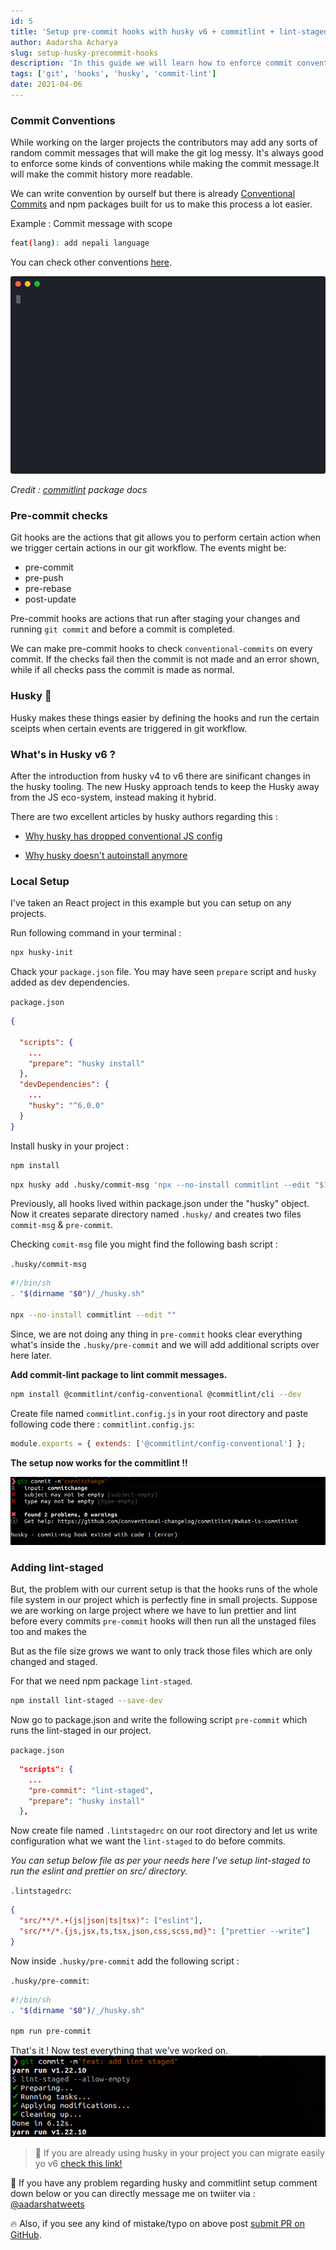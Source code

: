 ```yaml
---
id: 5
title: 'Setup pre-commit hooks with husky v6 + commitlint + lint-staged'
author: Aadarsha Acharya
slug: setup-husky-precommit-hooks
description: 'In this guide we will learn how to enforce commit conventions in your project running pre-commit checks.'
tags: ['git', 'hooks', 'husky', 'commit-lint']
date: 2021-04-06
---
```


### Commit Conventions

While working on the larger projects the contributors may add any sorts of random commit messages that will make the git log messy. It's always good to enforce some kinds of conventions while making the commit message.It will make the commit history more readable.

We can write convention by ourself but there is already [Conventional Commits](https://www.conventionalcommits.org/en/v1.0.0/) and npm packages built for us to make this process a lot easier.

Example :
Commit message with scope

```bash
feat(lang): add nepali language
```

You can check other conventions [here](https://www.conventionalcommits.org/en/v1.0.0/).

<p align="center">
  <img width="600" src="commitlint.svg" alt="commitlint"/>
</p>

<p align="center">

_Credit : [commitlint](https://github.com/conventional-changelog/commitlint/blob/master/README.md) package docs_

</p>

### Pre-commit checks

Git hooks are the actions that git allows you to perform certain action when we trigger certain actions in our git workflow. The events might be:

- pre-commit
- pre-push
- pre-rebase
- post-update

Pre-commit hooks are actions that run after staging your changes and running `git commit` and before a commit is completed.

We can make pre-commit hooks to check `conventional-commits` on every commit.
If the checks fail then the commit is not made and an error shown, while if all checks pass the commit is made as normal.

### Husky 🐶

Husky makes these things easier by defining the hooks and run the certain sceipts when certain events are triggered in git workflow.

### What's in Husky v6 ?

After the introduction from husky v4 to v6 there are sinificant changes in the husky tooling. The new Husky approach tends to keep the Husky away from the JS eco-system, instead making it hybrid.

There are two excellent articles by husky authors regarding this :

- [Why husky has dropped conventional JS config](https://blog.typicode.com/husky-git-hooks-javascript-config/)

- [Why husky doesn't autoinstall anymore](https://blog.typicode.com/husky-git-hooks-autoinstall/)

### Local Setup

I've taken an React project in this example but you can setup on any projects.

Run following command in your terminal :

```bash
npx husky-init
```

Chack your `package.json` file. You may have seen `prepare` script and `husky` added as dev dependencies.

`package.json`

```json
{

  "scripts": {
    ...
    "prepare": "husky install"
  },
  "devDependencies": {
    ...
    "husky": "^6.0.0"
  }
}
```

Install husky in your project :

```bash
npm install
```

```bash
npx husky add .husky/commit-msg 'npx --no-install commitlint --edit "$1"'

```

Previously, all hooks lived within package.json under the "husky" object. Now it creates separate directory named `.husky/` and creates two files `commit-msg` & `pre-commit`.

Checking `comit-msg` file you might find the following bash script :

`.husky/commit-msg`

```bash
#!/bin/sh
. "$(dirname "$0")/_/husky.sh"

npx --no-install commitlint --edit ""

```

Since, we are not doing any thing in `pre-commit` hooks clear everything what's inside the `.husky/pre-commit` and we will add additional scripts over here later.

**Add commit-lint package to lint commit messages.**

```bash
npm install @commitlint/config-conventional @commitlint/cli --dev
```

Create file named `commitlint.config.js` in your root directory and paste following code there :
`commitlint.config.js`:

```js
module.exports = { extends: ['@commitlint/config-conventional'] };
```

**The setup now works for the commitlint !!**

<img src="fail-commit.png" alt="commit-failed"/>

### Adding lint-staged

But, the problem with our current setup is that the hooks runs of the whole file system in our project which is perfectly fine in small projects.
Suppose we are working on large project where we have to lun prettier and lint before every commits `pre-commit` hooks will then run all the unstaged files too and makes the

But as the file size grows
we want to only track those files which are only changed and staged.

For that we need npm package `lint-staged`.

```bash
npm install lint-staged --save-dev
```

Now go to package.json and write the following script `pre-commit` which runs the lint-staged in our project.

`package.json`

```json
  "scripts": {
    ...
    "pre-commit": "lint-staged",
    "prepare": "husky install"
  },
```

Now create file named `.lintstagedrc` on our root directory and let us write configuration what we want the `lint-staged` to do before commits.

_You can setup below file as per your needs here I've setup lint-staged to run the eslint and prettier on src/ directory._

`.lintstagedrc`:

```json
{
  "src/**/*.+(js|json|ts|tsx)": ["eslint"],
  "src/**/*.{js,jsx,ts,tsx,json,css,scss,md}": ["prettier --write"]
}
```

Now inside `.husky/pre-commit` add the following script :

`.husky/pre-commit`:

```bash
#!/bin/sh
. "$(dirname "$0")/_/husky.sh"

npm run pre-commit
```

That's it ! Now test everything that we've worked on.
<img src="success.png" alt="commit-success" />

> 🧠 If you are already using husky in your project you can migrate easily yo v6 [check this link!](https://github.com/typicode/husky-4-to-6)

🤔 If you have any problem regarding husky and commitlint setup comment down below or you can directly message me on twiiter via : [@aadarshatweets](https://twitter.com/aadarshatweets)

🔥 Also, if you see any kind of mistake/typo on above post [submit PR on GitHub](https://github.com/adarshaacharya/adarshaacharya.com.np/edit/master/content/posts/05-setup-husky-precommit-hooks/index.md).
